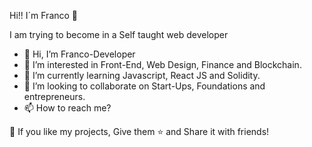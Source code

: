 

Hi!! I´m Franco :wave:


I am trying to become in a Self taught web developer 

- 👋 Hi, I’m Franco-Developer
- 👀 I’m interested in Front-End, Web Design, Finance and Blockchain.
- 🌱 I’m currently learning Javascript, React JS and Solidity.
- 💞️ I’m looking to collaborate on Start-Ups, Foundations and entrepreneurs.
- 📫 How to reach me?







💙 If you like my projects, Give them ⭐ and Share it with friends!

<!---
francodig/francodig is a ✨ special ✨ repository because its `README.md` (this file) appears on your GitHub profile.
You can click the Preview link to take a look at your changes.
--->

